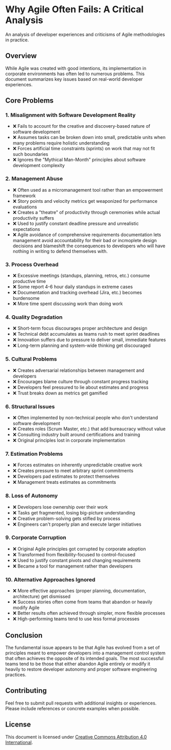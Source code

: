 # Why Agile Often Fails: A Critical Analysis

An analysis of developer experiences and criticisms of Agile methodologies in practice.

## Overview

While Agile was created with good intentions, its implementation in corporate environments has often led to numerous problems. This document summarizes key issues based on real-world developer experiences.

## Core Problems

### 1. Misalignment with Software Development Reality
- ❌ Fails to account for the creative and discovery-based nature of software development
- ❌ Assumes tasks can be broken down into small, predictable units when many problems require holistic understanding
- ❌ Forces artificial time constraints (sprints) on work that may not fit such boundaries
- ❌ Ignores the "Mythical Man-Month" principles about software development complexity

### 2. Management Abuse
- ❌ Often used as a micromanagement tool rather than an empowerment framework
- ❌ Story points and velocity metrics get weaponized for performance evaluations
- ❌ Creates a "theatre" of productivity through ceremonies while actual productivity suffers
- ❌ Used to justify constant deadline pressure and unrealistic expectations
- ❌ Agile avoidance of comprehensive requirements documentation lets management avoid accountability for their bad or incmoplete design decisions and blameshift the consequences to developers who will have nothing in writing to defend themselves with.

### 3. Process Overhead
- ❌ Excessive meetings (standups, planning, retros, etc.) consume productive time
- ❌ Some report 4-6 hour daily standups in extreme cases
- ❌ Documentation and tracking overhead (Jira, etc.) becomes burdensome
- ❌ More time spent discussing work than doing work

### 4. Quality Degradation
- ❌ Short-term focus discourages proper architecture and design
- ❌ Technical debt accumulates as teams rush to meet sprint deadlines
- ❌ Innovation suffers due to pressure to deliver small, immediate features
- ❌ Long-term planning and system-wide thinking get discouraged

### 5. Cultural Problems
- ❌ Creates adversarial relationships between management and developers
- ❌ Encourages blame culture through constant progress tracking
- ❌ Developers feel pressured to lie about estimates and progress
- ❌ Trust breaks down as metrics get gamified

### 6. Structural Issues
- ❌ Often implemented by non-technical people who don't understand software development
- ❌ Creates roles (Scrum Master, etc.) that add bureaucracy without value
- ❌ Consulting industry built around certifications and training
- ❌ Original principles lost in corporate implementation

### 7. Estimation Problems
- ❌ Forces estimates on inherently unpredictable creative work
- ❌ Creates pressure to meet arbitrary sprint commitments
- ❌ Developers pad estimates to protect themselves
- ❌ Management treats estimates as commitments

### 8. Loss of Autonomy
- ❌ Developers lose ownership over their work
- ❌ Tasks get fragmented, losing big-picture understanding
- ❌ Creative problem-solving gets stifled by process
- ❌ Engineers can't properly plan and execute larger initiatives

### 9. Corporate Corruption
- ❌ Original Agile principles got corrupted by corporate adoption
- ❌ Transformed from flexibility-focused to control-focused
- ❌ Used to justify constant pivots and changing requirements
- ❌ Became a tool for management rather than developers

### 10. Alternative Approaches Ignored
- ❌ More effective approaches (proper planning, documentation, architecture) get dismissed
- ❌ Success stories often come from teams that abandon or heavily modify Agile
- ❌ Better results often achieved through simpler, more flexible processes
- ❌ High-performing teams tend to use less formal processes

## Conclusion

The fundamental issue appears to be that Agile has evolved from a set of principles meant to empower developers into a management control system that often achieves the opposite of its intended goals. The most successful teams tend to be those that either abandon Agile entirely or modify it heavily to restore developer autonomy and proper software engineering practices.

## Contributing

Feel free to submit pull requests with additional insights or experiences. Please include references or concrete examples when possible.

## License

This document is licensed under [Creative Commons Attribution 4.0 International](https://creativecommons.org/licenses/by/4.0/).
